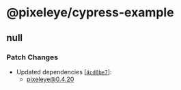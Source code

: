 # @pixeleye/cypress-example

## null

### Patch Changes

- Updated dependencies [[`4cd0be7`](https://github.com/pixeleye-io/pixeleye/commit/4cd0be79ab0b5d260a883f4f2dec418d0c407d7a)]:
  - pixeleye@0.4.20
